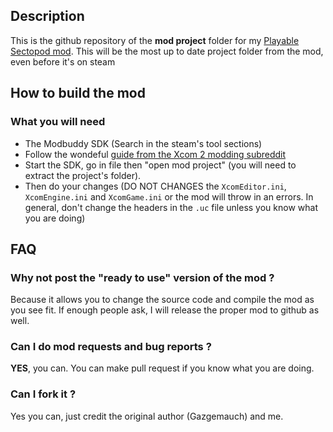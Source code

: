## Description

This is the github repository of the **mod project** folder for my [Playable Sectopod mod](https://steamcommunity.com/sharedfiles/filedetails/?id=2827534840&tscn=1659681801). 
This will be the most up to date project folder from the mod, even before it's on steam

## How to build the mod

### What you will need

- The Modbuddy SDK (Search in the steam's tool sections)
- Follow the wondeful [guide from the Xcom 2 modding subreddit](https://www.reddit.com/r/xcom2mods/wiki/firsttime#wiki_how_to_install_and_set_up_xcom_2_wotc_sdk)
- Start the SDK, go in file then "open mod project" (you will need to extract the project's folder).
- Then do your changes (DO NOT CHANGES the `XcomEditor.ini`, `XcomEngine.ini` and `XcomGame.ini` or the mod will throw in an errors. In general, don't change the headers in the `.uc` file unless you know what you are doing)


## FAQ

### Why not post the "ready to use" version of the mod ?
Because it allows you to change the source code and compile the mod as you see fit. If enough people ask, I will release the proper mod to github as well.

### Can I do mod requests and bug reports ?
**YES**, you can. You can make pull request if you know what you are doing.

### Can I fork it ?
Yes you can, just credit the original author (Gazgemauch) and me.
